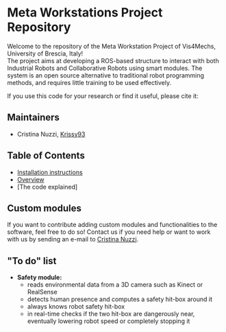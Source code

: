 # Meta Workstations Project Repository
Welcome to the repository of the Meta Workstation Project of Vis4Mechs, University of Brescia, Italy!<br>
The project aims at developing a ROS-based structure to interact with both Industrial Robots and Collaborative Robots using smart modules. The system is an open source alternative to traditional robot programming methods, and requires little training to be used effectively.

If you use this code for your research or find it useful, please cite it:

## Maintainers
- Cristina Nuzzi, [Krissy93](https://github.com/Krissy93)

## Table of Contents
- [Installation instructions](https://github.com/Krissy93/meta-workstations-project/blob/master/docs/Installation.md)
- [Overview](https://github.com/Krissy93/meta-workstations-project/blob/master/docs/Overview.md)
- [The code explained]

## Custom modules
If you want to contribute adding custom modules and functionalities to the software, feel free to do so! Contact us if you need help or want to work with us by sending an e-mail to [Cristina Nuzzi](mailto:c.nuzzi@unibs.it).

## "To do" list
- **Safety module:** 
    - reads environmental data from a 3D camera such as Kinect or RealSense
    - detects human presence and computes a safety hit-box around it
    - always knows robot safety hit-box
    - in real-time checks if the two hit-box are dangerously near, eventually lowering robot speed or completely stopping it
